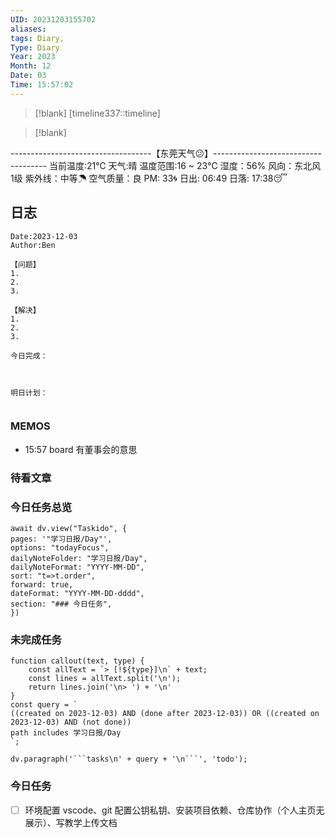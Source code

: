 ```yaml
---
UID: 20231203155702
aliases: 
tags: Diary,
Type: Diary
Year: 2023
Month: 12
Date: 03
Time: 15:57:02
---
```

> [!blank] 
> [timeline337::timeline]

>[!blank]
> 
-----------------------------------【东莞天气😕】------------------------------------
当前温度:21℃
天气:晴
温度范围:16 ~ 23℃
湿度：56%
风向：东北风 1级
紫外线：中等☂
空气质量：良 PM: 33🌀
日出: 06:49 日落: 17:38😴

## 日志

```
Date:2023-12-03
Author:Ben

【问题】
1.
2.
3.

【解决】
1.
2.
3.

今日完成：



明日计划：


```

### MEMOS
- 15:57 board 有董事会的意思



### 待看文章



### 今日任务总览

```dataviewjs
await dv.view("Taskido", {
pages: '"学习日报/Day"',
options: "todayFocus",
dailyNoteFolder: "学习日报/Day",
dailyNoteFormat: "YYYY-MM-DD",
sort: "t=>t.order",
forward: true,
dateFormat: "YYYY-MM-DD-dddd",
section: "### 今日任务",
})
```

### 未完成任务

```dataviewjs
function callout(text, type) {
    const allText = `> [!${type}]\n` + text;
    const lines = allText.split('\n');
    return lines.join('\n> ') + '\n'
}
const query = `
((created on 2023-12-03) AND (done after 2023-12-03)) OR ((created on 2023-12-03) AND (not done))
path includes 学习日报/Day
`;

dv.paragraph('```tasks\n' + query + '\n```', 'todo');
```


### 今日任务

- [ ] 环境配置 vscode、git 配置公钥私钥、安装项目依赖、仓库协作（个人主页无展示）、写教学上传文档